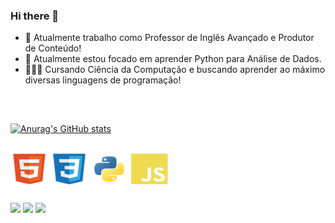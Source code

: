 ### Hi there 👋


- 🔭 Atualmente trabalho como Professor de Inglês Avançado e Produtor de Conteúdo!
- 🌱 Atualmente estou focado em aprender Python para Análise de Dados.
- 👨🏻‍💻 Cursando Ciência da Computação e buscando aprender ao máximo diversas linguagens de programação!





##

<div style="display: inline_block"><br>

[![Anurag's GitHub stats](https://github-readme-stats.vercel.app/api?username=JhenersonRosario&show_icons=true&theme=radical)](https://github.com/anuraghazra/github-readme-stats)
<!--  
[![Top Langs](https://github-readme-stats.vercel.app/api/top-langs/?username=JhenersonRosario&layout=donut)](https://github.com/anuraghazra/github-readme-stats)
-->
</div>

<div style="display: inline_block"><br>
  <img align="center" alt="Jhener-HTML" height="50" width="60" src="https://raw.githubusercontent.com/devicons/devicon/master/icons/html5/html5-original.svg">
  <img align="center" alt="Jhener-CSS" height="50" width="60" src="https://raw.githubusercontent.com/devicons/devicon/master/icons/css3/css3-original.svg">
 <img align="center" alt="Jhener-Python" height="50" width="60" src="https://raw.githubusercontent.com/devicons/devicon/master/icons/python/python-original.svg">
  <img align="center" alt="Jhener-JS" height="50" width="60" src="https://raw.githubusercontent.com/devicons/devicon/master/icons/javascript/javascript-plain.svg">

</div>
  
  ##
 
<div> 
  <a href="https://www.tiktok.com/@ocarinhadainformatica" target="_blank"><img src="https://img.shields.io/badge/TikTok-000000?style=for-the-badge&logo=tiktok&logoColor=white" target="_blank"></a>
  <a href = "mailto:jhenersonrosarioprofissional@gmail.com"><img src="https://img.shields.io/badge/Gmail-D14836?style=for-the-badge&logo=gmail&logoColor=white" target="_blank"></a>
  <a href="www.linkedin.com/in/jhenerson-rosario" target="_blank"><img src="https://img.shields.io/badge/-LinkedIn-%230077B5?style=for-the-badge&logo=linkedin&logoColor=white" target="_blank"></a> 
  
</div>


